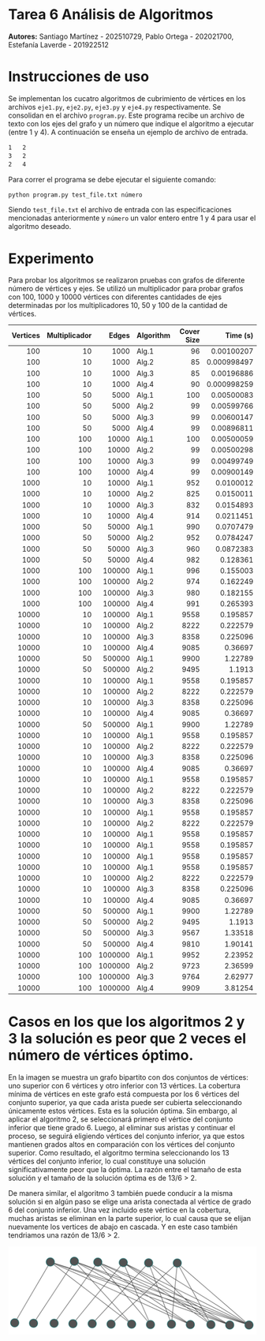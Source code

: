 # Tarea 6 Análisis de Algoritmos
**Autores:** Santiago Martínez - 202510729, Pablo Ortega - 202021700, Estefanía Laverde - 201922512

# Instrucciones de uso

Se implementan los cucatro algoritmos de cubrimiento de vértices en los archivos `eje1.py`, `eje2.py`, `eje3.py` y `eje4.py` respectivamente. Se consolidan en el archivo `program.py`. Este programa recibe un archivo de texto con los ejes del grafo y un número que indique el algoritmo a ejecutar (entre 1 y 4). A continuación se enseña un ejemplo de archivo de entrada.

```bash
1	2
3	2
2   4
```

Para correr el programa se debe ejecutar el siguiente comando:

```bash
python program.py test_file.txt número
```
Siendo `test_file.txt` el archivo de entrada con las especificaciones mencionadas anteriormente y `número` un valor entero entre 1 y 4 para usar el algoritmo deseado.

# Experimento
Para probar los algoritmos se realizaron pruebas con grafos de diferente número de vértices y ejes. Se utilizó un multiplicador para probar grafos con 100, 1000 y 10000 vértices con diferentes cantidades de ejes determinadas por los multiplicadores 10, 50 y 100 de la cantidad de vértices.

|   Vertices |   Multiplicador |   Edges | Algorithm   |   Cover Size |    Time (s) |
|-----------:|----------------:|--------:|:------------|-------------:|------------:|
|        100 |              10 |    1000 | Alg.1       |           96 | 0.00100207  |
|        100 |              10 |    1000 | Alg.2       |           85 | 0.000998497 |
|        100 |              10 |    1000 | Alg.3       |           85 | 0.00196886  |
|        100 |              10 |    1000 | Alg.4       |           90 | 0.000998259 |
|        100 |              50 |    5000 | Alg.1       |          100 | 0.00500083  |
|        100 |              50 |    5000 | Alg.2       |           99 | 0.00599766  |
|        100 |              50 |    5000 | Alg.3       |           99 | 0.00600147  |
|        100 |              50 |    5000 | Alg.4       |           99 | 0.00896811  |
|        100 |             100 |   10000 | Alg.1       |          100 | 0.00500059  |
|        100 |             100 |   10000 | Alg.2       |           99 | 0.00500298  |
|        100 |             100 |   10000 | Alg.3       |           99 | 0.00499749  |
|        100 |             100 |   10000 | Alg.4       |           99 | 0.00900149  |
|       1000 |              10 |   10000 | Alg.1       |          952 | 0.0100012   |
|       1000 |              10 |   10000 | Alg.2       |          825 | 0.0150011   |
|       1000 |              10 |   10000 | Alg.3       |          832 | 0.0154893   |
|       1000 |              10 |   10000 | Alg.4       |          914 | 0.0211451   |
|       1000 |              50 |   50000 | Alg.1       |          990 | 0.0707479   |
|       1000 |              50 |   50000 | Alg.2       |          952 | 0.0784247   |
|       1000 |              50 |   50000 | Alg.3       |          960 | 0.0872383   |
|       1000 |              50 |   50000 | Alg.4       |          982 | 0.128361    |
|       1000 |             100 |  100000 | Alg.1       |          996 | 0.155003    |
|       1000 |             100 |  100000 | Alg.2       |          974 | 0.162249    |
|       1000 |             100 |  100000 | Alg.3       |          980 | 0.182155    |
|       1000 |             100 |  100000 | Alg.4       |          991 | 0.265393    |
|      10000 |              10 |  100000 | Alg.1       |         9558 | 0.195857    |
|      10000 |              10 |  100000 | Alg.2       |         8222 | 0.222579    |
|      10000 |              10 |  100000 | Alg.3       |         8358 | 0.225096    |
|      10000 |              10 |  100000 | Alg.4       |         9085 | 0.36697     |
|      10000 |              50 |  500000 | Alg.1       |         9900 | 1.22789     |
|      10000 |              50 |  500000 | Alg.2       |         9495 | 1.1913      |
|      10000 |              10 |  100000 | Alg.1       |         9558 | 0.195857    |
|      10000 |              10 |  100000 | Alg.2       |         8222 | 0.222579    |
|      10000 |              10 |  100000 | Alg.3       |         8358 | 0.225096    |
|      10000 |              10 |  100000 | Alg.4       |         9085 | 0.36697     |
|      10000 |              50 |  500000 | Alg.1       |         9900 | 1.22789     |
|      10000 |              10 |  100000 | Alg.1       |         9558 | 0.195857    |
|      10000 |              10 |  100000 | Alg.2       |         8222 | 0.222579    |
|      10000 |              10 |  100000 | Alg.3       |         8358 | 0.225096    |
|      10000 |              10 |  100000 | Alg.4       |         9085 | 0.36697     |
|      10000 |              10 |  100000 | Alg.1       |         9558 | 0.195857    |
|      10000 |              10 |  100000 | Alg.2       |         8222 | 0.222579    |
|      10000 |              10 |  100000 | Alg.3       |         8358 | 0.225096    |
|      10000 |              10 |  100000 | Alg.1       |         9558 | 0.195857    |
|      10000 |              10 |  100000 | Alg.2       |         8222 | 0.222579    |
|      10000 |              10 |  100000 | Alg.1       |         9558 | 0.195857    |
|      10000 |              10 |  100000 | Alg.1       |         9558 | 0.195857    |
|      10000 |              10 |  100000 | Alg.1       |         9558 | 0.195857    |
|      10000 |              10 |  100000 | Alg.1       |         9558 | 0.195857    |
|      10000 |              10 |  100000 | Alg.2       |         8222 | 0.222579    |
|      10000 |              10 |  100000 | Alg.3       |         8358 | 0.225096    |
|      10000 |              10 |  100000 | Alg.4       |         9085 | 0.36697     |
|      10000 |              50 |  500000 | Alg.1       |         9900 | 1.22789     |
|      10000 |              50 |  500000 | Alg.2       |         9495 | 1.1913      |
|      10000 |              50 |  500000 | Alg.3       |         9567 | 1.33518     |
|      10000 |              50 |  500000 | Alg.4       |         9810 | 1.90141     |
|      10000 |             100 | 1000000 | Alg.1       |         9952 | 2.23952     |
|      10000 |             100 | 1000000 | Alg.2       |         9723 | 2.36599     |
|      10000 |             100 | 1000000 | Alg.3       |         9764 | 2.62977     |
|      10000 |             100 | 1000000 | Alg.4       |         9909 | 3.81254     |




# Casos en los que los algoritmos 2 y 3 la solución es peor que 2 veces el número de vértices óptimo.
En la imagen se muestra un grafo bipartito con dos conjuntos de vértices: uno superior con 6 vértices y otro inferior con 13 vértices. La cobertura mínima de vértices en este grafo está compuesta por los 6 vértices del conjunto superior, ya que cada arista puede ser cubierta seleccionando únicamente estos vértices. Esta es la solución óptima. Sin embargo, al aplicar el algoritmo 2, se seleccionará primero el vértice del conjunto inferior que tiene grado 6. Luego, al eliminar sus aristas y continuar el proceso, se seguirá eligiendo vértices del conjunto inferior, ya que estos mantienen grados altos en comparación con los vértices del conjunto superior. Como resultado, el algoritmo termina seleccionando los 13 vértices del conjunto inferior, lo cual constituye una solución significativamente peor que la óptima. La razón entre el tamaño de esta solución y el tamaño de la solución óptima es de 13/6 > 2.

De manera similar, el algoritmo 3 también puede conducir a la misma solución si en algún paso se elige una arista conectada al vértice de grado 6 del conjunto inferior. Una vez incluido este vértice en la cobertura, muchas aristas se eliminan en la parte superior, lo cual causa que se elijan nuevamente los vertices de abajo en cascada. Y en este caso también tendriamos una razón de 13/6 > 2.

![alt text](image-1.png)